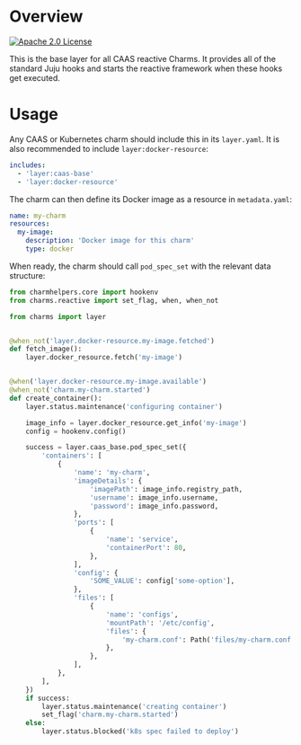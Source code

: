 # Overview
<a href="https://opensource.org/licenses/Apache-2.0"><img src="https://img.shields.io/badge/License-Apache%202.0-blue.svg" alt="Apache 2.0 License"></a>

This is the base layer for all CAAS reactive Charms. It provides all of the standard
Juju hooks and starts the reactive framework when these hooks get executed.

# Usage

Any CAAS or Kubernetes charm should include this in its `layer.yaml`.  It is
also recommended to include `layer:docker-resource`:

```yaml
includes:
  - 'layer:caas-base'
  - 'layer:docker-resource'
```

The charm can then define its Docker image as a resource in `metadata.yaml`:

```yaml
name: my-charm
resources:
  my-image:
    description: 'Docker image for this charm'
    type: docker
```

When ready, the charm should call `pod_spec_set` with the relevant data structure:

```python
from charmhelpers.core import hookenv
from charms.reactive import set_flag, when, when_not

from charms import layer


@when_not('layer.docker-resource.my-image.fetched')
def fetch_image():
    layer.docker_resource.fetch('my-image')


@when('layer.docker-resource.my-image.available')
@when_not('charm.my-charm.started')
def create_container():
    layer.status.maintenance('configuring container')

    image_info = layer.docker_resource.get_info('my-image')
    config = hookenv.config()

    success = layer.caas_base.pod_spec_set({
        'containers': [
            {
                'name': 'my-charm',
                'imageDetails': {
                    'imagePath': image_info.registry_path,
                    'username': image_info.username,
                    'password': image_info.password,
                },
                'ports': [
                    {
                        'name': 'service',
                        'containerPort': 80,
                    },
                ],
                'config': {
                    'SOME_VALUE': config['some-option'],
                },
                'files': [
                    {
                        'name': 'configs',
                        'mountPath': '/etc/config',
                        'files': {
                            'my-charm.conf': Path('files/my-charm.conf').read_text(),
                        },
                    },
                ],
            },
        ],
    })
    if success:
        layer.status.maintenance('creating container')
        set_flag('charm.my-charm.started')
    else:
        layer.status.blocked('k8s spec failed to deploy')
```
